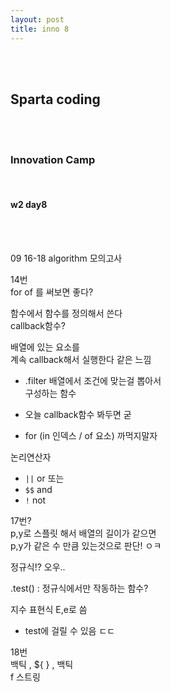```yaml
---
layout: post
title: inno 8
---
```


<br><br>

## Sparta coding

<br><br>

### Innovation Camp

<br>

#### w2 day8

<br><br>

09 16-18 algorithm 모의고사

14번 <br>
for of 를 써보면 좋다?

함수에서 함수를 정의해서 쓴다 <br>
callback함수?

배열에 있는 요소를 <br>
계속 callback해서 실행한다 같은 느낌

- .filter
  배열에서 조건에 맞는걸 뽑아서 <br>
  구성하는 함수

- 오늘 callback함수 봐두면 굳

- for (in 인덱스 / of 요소) 까먹지말자

논리연산자

- `||` or 또는
- `$$` and
- `!` not

17번? <br>
p,y로 스플릿 해서 배열의 길이가 같으면 <br>
p,y가 같은 수 만큼 있는것으로 판단! ㅇㅋ

정규식!? 오우..

.test() : 정규식에서만 작동하는 함수?

지수 표현식 E,e로 씀

- test에 걸릴 수 있음 ㄷㄷ

18번 <br>
백틱 , ${ } , 백틱 <br>
f 스트링
